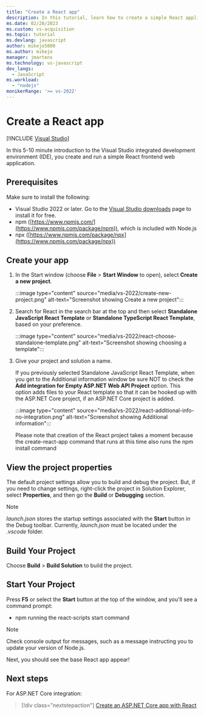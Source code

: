 ```yaml
---
title: "Create a React app"
description: In this tutorial, learn how to create a simple React application in Visual Studio.
ms.date: 02/28/2023
ms.custom: vs-acquisition
ms.topic: tutorial
ms.devlang: javascript
author: mikejo5000
ms.author: mikejo
manager: jmartens
ms.technology: vs-javascript
dev_langs:
  - JavaScript
ms.workload:
  - "nodejs"
monikerRange: '>= vs-2022'
---
```

# Create a React app

 [!INCLUDE [Visual Studio](~/includes/applies-to-version/vs-windows-only.md)]

In this 5-10 minute introduction to the Visual Studio integrated development environment (IDE), you create and run a simple React frontend web application.

## Prerequisites

Make sure to install the following:

- Visual Studio 2022 or later. Go to the [Visual Studio downloads](https://visualstudio.microsoft.com/downloads/) page to install it for free.
- npm ([https://www.npmjs.com/](https://www.npmjs.com/package/npm)), which is included with Node.js
- npx ([https://www.npmjs.com/package/npx](https://www.npmjs.com/package/npx))

## Create your app

1. In the Start window (choose **File** > **Start Window** to open), select **Create a new project**.

   :::image type="content" source="media/vs-2022/create-new-project.png" alt-text="Screenshot showing Create a new project":::

1. Search for React in the search bar at the top and then select **Standalone JavaScript React Template** or **Standalone TypeScript React Template**, based on your preference.

   :::image type="content" source="media/vs-2022/react-choose-standalone-template.png" alt-text="Screenshot showing choosing a template":::

1. Give your project and solution a name. 

   If you previously selected Standalone JavaScript React Template, when you get to the Additional information window be sure NOT to check the **Add integration for Empty ASP.NET Web API Project** option. This option adds files to your React template so that it can be hooked up with the ASP.NET Core project, if an ASP.NET Core project is added.

   :::image type="content" source="media/vs-2022/react-additional-info-no-integration.png" alt-text="Screenshot showing Additional information":::

   Please note that creation of the React project takes a moment because the create-react-app command that runs at this time also runs the npm install command

## View the project properties

The default project settings allow you to build and debug the project. But, if you need to change settings, right-click the project in Solution Explorer, select **Properties**, and then go the **Build** or **Debugging** section.

>[!NOTE]
> *launch.json* stores the startup settings associated with the **Start** button in the Debug toolbar. Currently, *launch.json* must be located under the *.vscode* folder.

## Build Your Project

Choose **Build** > **Build Solution**  to build the project.

## Start Your Project

Press **F5** or select the **Start** button at the top of the window, and you'll see a command prompt:

- npm running the react-scripts start command

>[!NOTE]
> Check console output for messages, such as a message instructing you to update your version of Node.js.

Next, you should see the base React app appear!

## Next steps

For ASP.NET Core integration:

> [!div class="nextstepaction"]
> [Create an ASP.NET Core app with React](tutorial-asp-net-core-with-react.md)